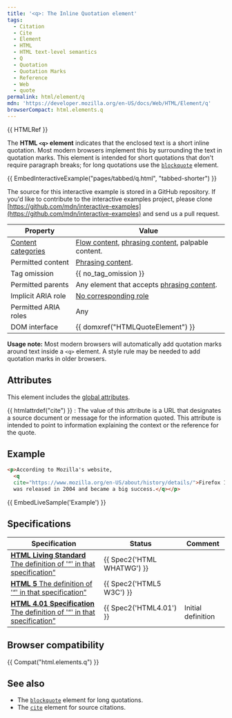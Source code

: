 ```yaml
---
title: '<q>: The Inline Quotation element'
tags:
  - Citation
  - Cite
  - Element
  - HTML
  - HTML text-level semantics
  - Q
  - Quotation
  - Quotation Marks
  - Reference
  - Web
  - quote
permalink: html/element/q
mdn: 'https://developer.mozilla.org/en-US/docs/Web/HTML/Element/q'
browserCompact: html.elements.q
---
```

{{ HTMLRef }}

The **HTML `<q>` element** indicates that the enclosed text is a short inline quotation. Most modern browsers implement this by surrounding the text in quotation marks. This element is intended for short quotations that don't require paragraph breaks; for long quotations use the [`blockquote`](/html/element/blockquote/) element.

{{ EmbedInteractiveExample("pages/tabbed/q.html", "tabbed-shorter") }}

The source for this interactive example is stored in a GitHub repository. If you'd like to contribute to the interactive examples project, please clone [https://github.com/mdn/interactive-examples](https://github.com/mdn/interactive-examples) and send us a pull request.

| Property | Value |
| --- | --- |
| [Content categories](/guide/html/content_categories) | [Flow content](/guide/html/content_categories#flow_content), [phrasing content](/guide/html/content_categories#phrasing_content), palpable content. |
| Permitted content | [Phrasing content](/guide/html/content_categories#phrasing_content). |
| Tag omission | {{ no_tag_omission }} |
| Permitted parents | Any element that accepts [phrasing content](/guide/html/content_categories#phrasing_content). |
| Implicit ARIA role | [No corresponding role](https://www.w3.org/TR/html-aria/#dfn-no-corresponding-role) |
| Permitted ARIA roles | Any |
| DOM interface | {{ domxref("HTMLQuoteElement") }} |

**Usage note:** Most modern browsers will automatically add quotation marks around text inside a `<q>` element. A style rule may be needed to add quotation marks in older browsers.

## Attributes

This element includes the [global attributes](/html/global_attributes).

{{ htmlattrdef("cite") }}
: The value of this attribute is a URL that designates a source document or message for the information quoted. This attribute is intended to point to information explaining the context or the reference for the quote.

## Example

```html
<p>According to Mozilla's website,
  <q
  cite="https://www.mozilla.org/en-US/about/history/details/">Firefox 1.0
  was released in 2004 and became a big success.</q></p>

```

{{ EmbedLiveSample('Example') }}

## Specifications

| Specification | Status | Comment |
| --- | --- | --- |
| [**HTML Living Standard** The definition of '<q>' in that specification](https://html.spec.whatwg.org/multipage/semantics.html#the-q-element) | {{ Spec2('HTML WHATWG') }} |  |
| [**HTML 5** The definition of '<q>' in that specification](https://www.w3.org/TR/html52/textlevel-semantics.html#the-q-element) | {{ Spec2('HTML5 W3C') }} |  |
| [**HTML 4.01 Specification** The definition of '<q>' in that specification](https://www.w3.org/TR/html401/struct/text.html#h-9.2.2) | {{ Spec2('HTML4.01') }} | Initial definition |

## Browser compatibility

{{ Compat("html.elements.q") }}

## See also

-   The [`blockquote`](/html/element/blockquote/) element for long quotations.
-   The [`cite`](/html/element/cite/) element for source citations.